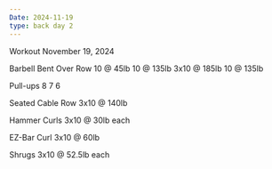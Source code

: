 ```yaml
---
Date: 2024-11-19
type: back day 2
---
```

Workout November 19, 2024

Barbell Bent Over Row
10 @ 45lb
10 @ 135lb
3x10 @ 185lb
10 @ 135lb

Pull-ups
8
7
6

Seated Cable Row
3x10 @ 140lb

Hammer Curls
3x10 @ 30lb each

EZ-Bar Curl
3x10 @ 60lb

Shrugs
3x10 @ 52.5lb each
